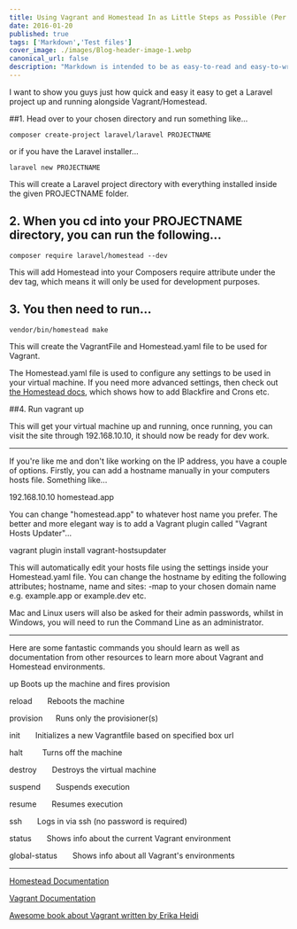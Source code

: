 ```yaml
---
title: Using Vagrant and Homestead In as Little Steps as Possible (Per Project Install)
date: 2016-01-20
published: true
tags: ['Markdown','Test files']
cover_image: ./images/Blog-header-image-1.webp
canonical_url: false
description: "Markdown is intended to be as easy-to-read and easy-to-write as is feasible. Readability, however, is emphasized above all else. A Markdown-formatted document should be publishable as-is, as plain text, without looking like it's been marked up with tags or formatting instructions."
---
```


I want to show you guys just how quick and easy it easy to get a Laravel project up and running alongside Vagrant/Homestead.

##1. Head over to your chosen directory and run something like...

`composer create-project laravel/laravel PROJECTNAME`

or if you have the Laravel installer...

`laravel new PROJECTNAME`

This will create a Laravel project directory with everything installed inside the given PROJECTNAME folder.

## 2. When you cd into your PROJECTNAME directory, you can run the following...

`composer require laravel/homestead --dev`

This will add Homestead into your Composers require attribute under the dev tag, which means it will only be used for development purposes.

## 3. You then need to run...

`vendor/bin/homestead make`

This will create the VagrantFile and Homestead.yaml file to be used for Vagrant.

The Homestead.yaml file is used to configure any settings to be used in your virtual machine. If you need more advanced settings, then check out [the Homestead docs](https://laravel.com/docs/5.1/homestead), which shows how to add Blackfire and Crons etc.

##4. Run vagrant up

This will get your virtual machine up and running, once running, you can visit the site through 192.168.10.10, it should now be ready for dev work.

---

If you're like me and don't like working on the IP address, you have a couple of options. Firstly, you can add a hostname manually in your computers hosts file. Something like...

192.168.10.10 homestead.app

You can change "homestead.app" to whatever host name you prefer. The better and more elegant way is to add a Vagrant plugin called "Vagrant Hosts Updater"...

vagrant plugin install vagrant-hostsupdater

This will automatically edit your hosts file using the settings inside your Homestead.yaml file. You can change the hostname by editing the following attributes; hostname, name and sites: -map to your chosen domain name e.g. example.app or example.dev etc.

Mac and Linux users will also be asked for their admin passwords, whilst in Windows, you will need to run the Command Line as an administrator.

---

Here are some fantastic commands you should learn as well as documentation from other resources to learn more about Vagrant and Homestead environments.

up           Boots up the machine and fires provision

reload       Reboots the machine

provision      Runs only the provisioner(s)

init       Initializes a new Vagrantfile based on specified box url

halt         Turns off the machine

destroy       Destroys the virtual machine

suspend       Suspends execution

resume       Resumes execution

ssh       Logs in via ssh (no password is required)

status       Shows info about the current Vagrant environment

global-status       Shows info about all Vagrant's environments

---

[Homestead Documentation](https://laravel.com/docs/5.2/homestead)

[Vagrant Documentation](https://www.vagrantup.com/docs/getting-started/)

[Awesome book about Vagrant written by Erika Heidi](https://leanpub.com/vagrantcookbook?utm_campaign=vagrantcookbook&utm_medium=embed&utm_source=www.erikaheidi.com)
